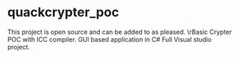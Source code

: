 # quackcrypter_poc

This project is open source and can be added to as pleased. 
\rBasic Crypter POC with ICC compiler. 
GUI based application in C#
Full Visual studio project.
